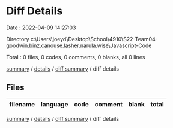 # Diff Details

Date : 2022-04-09 14:27:03

Directory c:\Users\joeyd\Desktop\School\4910\S22-Team04-goodwin.binz.canouse.lasher.narula.wise\Javascript-Code

Total : 0 files,  0 codes, 0 comments, 0 blanks, all 0 lines

[summary](results.md) / [details](details.md) / [diff summary](diff.md) / diff details

## Files
| filename | language | code | comment | blank | total |
| :--- | :--- | ---: | ---: | ---: | ---: |

[summary](results.md) / [details](details.md) / [diff summary](diff.md) / diff details